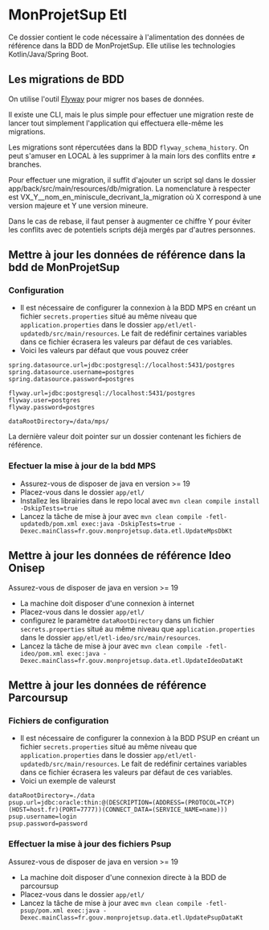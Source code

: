 # MonProjetSup Etl
Ce dossier contient le code nécessaire à l'alimentation des données de référence dans la BDD de MonProjetSup. 
Elle utilise les technologies Kotlin/Java/Spring Boot.

## Les migrations de BDD

On utilise l'outil [Flyway](https://documentation.red-gate.com/flyway) pour migrer nos bases de données.

Il existe une CLI, mais le plus simple pour effectuer une migration reste de lancer tout simplement l'application qui effectuera elle-même les migrations.

Les migrations sont répercutées dans la BDD `flyway_schema_history`. On peut s'amuser en LOCAL à les supprimer à la main lors des conflits entre ≠ branches.

Pour effectuer une migration, il suffit d'ajouter un script sql dans le dossier app/back/src/main/resources/db/migration.
La nomenclature à respecter est VX_Y__nom_en_miniscule_decrivant_la_migration où X correspond à une version majeure et Y une version mineure.

Dans le cas de rebase, il faut penser à augmenter ce chiffre Y pour éviter les conflits avec de potentiels scripts déjà mergés par d'autres personnes.  

## Mettre à jour les données de référence dans la bdd de MonProjetSup

### Configuration
- Il est nécessaire de configurer la connexion à la BDD MPS en créant un fichier `secrets.properties` situé au même niveau que `application.properties` dans le dossier `app/etl/etl-updatedb/src/main/resources`. Le fait de redéfinir certaines variables dans ce fichier écrasera les valeurs par défaut de ces variables.
- Voici les valeurs par défaut que vous pouvez créer
```
spring.datasource.url=jdbc:postgresql://localhost:5431/postgres
spring.datasource.username=postgres
spring.datasource.password=postgres

flyway.url=jdbc:postgresql://localhost:5431/postgres
flyway.user=postgres
flyway.password=postgres

dataRootDirectory=/data/mps/
```
La dernière valeur doit pointer sur un dossier contenant les fichiers de référence.

### Efectuer la mise à jour de la bdd MPS
- Assurez-vous de disposer de java en version >= 19
- Placez-vous dans le dossier `app/etl/`
- Installez les librairies dans le repo local avec ```mvn clean compile install -DskipTests=true```
- Lancez la tâche de mise à jour avec ```mvn clean compile -fetl-updatedb/pom.xml exec:java -DskipTests=true -Dexec.mainClass=fr.gouv.monprojetsup.data.etl.UpdateMpsDbKt```

## Mettre à jour les données de référence Ideo Onisep

Assurez-vous de disposer de java en version >= 19
- La machine doit disposer d'une connexion à internet
- Placez-vous dans le dossier `app/etl/`
- configurez le paramètre `dataRootDirectory` dans un fichier `secrets.properties` situé au même niveau que `application.properties` dans le dossier `app/etl/etl-ideo/src/main/resources`.
- Lancez la tâche de mise à jour avec ```mvn clean compile -fetl-ideo/pom.xml exec:java -Dexec.mainClass=fr.gouv.monprojetsup.data.etl.UpdateIdeoDataKt```

## Mettre à jour les données de référence Parcoursup

### Fichiers de configuration
- Il est nécessaire de configurer la connexion à la BDD PSUP en créant un fichier `secrets.properties` situé au même niveau que `application.properties` dans le dossier `app/etl/etl-updatedb/src/main/resources`. Le fait de redéfinir certaines variables dans ce fichier écrasera les valeurs par défaut de ces variables.
- Voici un exemple de valeurst
```
dataRootDirectory=./data
psup.url=jdbc:oracle:thin:@(DESCRIPTION=(ADDRESS=(PROTOCOL=TCP)(HOST=host.fr)(PORT=7777))(CONNECT_DATA=(SERVICE_NAME=name)))
psup.username=login
psup.password=password
```
### Effectuer la mise à jour des fichiers Psup
Assurez-vous de disposer de java en version >= 19
- La machine doit disposer d'une connexion directe à la BDD de parcoursup 
- Placez-vous dans le dossier `app/etl/`
- Lancez la tâche de mise à jour avec ```mvn clean compile -fetl-psup/pom.xml exec:java -Dexec.mainClass=fr.gouv.monprojetsup.data.etl.UpdatePsupDataKt```
